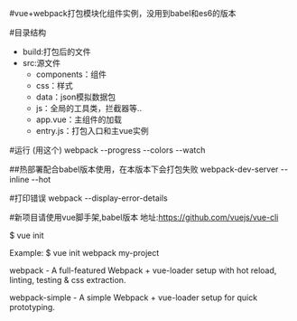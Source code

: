 #vue+webpack打包模块化组件实例，没用到babel和es6的版本

#目录结构

* build:打包后的文件
* src:源文件
    * components：组件
    * css：样式
    * data：json模拟数据包
    * js：全局的工具类，拦截器等..
    * app.vue：主组件的加载
    * entry.js：打包入口和主vue实例

#运行 (用这个)
webpack --progress --colors --watch

##热部署配合babel版本使用，在本版本下会打包失败
webpack-dev-server --inline --hot

#打印错误 
webpack --display-error-details

#新项目请使用vue脚手架,babel版本
地址:https://github.com/vuejs/vue-cli

$ vue init <template-name> <project-name>

Example:
$ vue init webpack my-project

webpack - A full-featured Webpack + vue-loader setup with hot reload, linting, testing & css extraction.

webpack-simple - A simple Webpack + vue-loader setup for quick prototyping.

